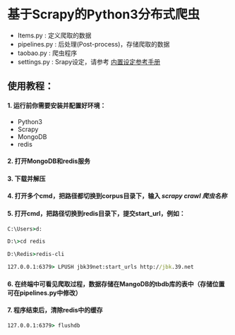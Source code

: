 # 基于Scrapy的Python3分布式爬虫
* Items.py : 定义爬取的数据
* pipelines.py : 后处理(Post-process)，存储爬取的数据
* taobao.py : 爬虫程序
* settings.py : Srapy设定，请参考 [内置设定参考手册 ](https://scrapy-chs.readthedocs.io/zh_CN/latest/topics/settings.html#topics-settings-ref)


##  使用教程：
#### 1. 运行前你需要安装并配置好环境：
* Python3
* Scrapy
* MongoDB
* redis

#### 2. 打开MongoDB和redis服务
#### 3. 下载并解压
#### 4. 打开多个cmd，把路径都切换到corpus目录下，输入 *scrapy crawl 爬虫名称*
#### 5. 打开cmd，把路径切换到redis目录下，提交start_url，例如：
```cmd
C:\Users>d:

D:\>cd redis

D:\Redis>redis-cli

127.0.0.1:6379> LPUSH jbk39net:start_urls http://jbk.39.net
```
#### 6. 在终端中可看见爬取过程，数据存储在MangoDB的tbdb库的表中（存储位置可在pipelines.py中修改）

#### 7. 程序结束后，清除redis中的缓存
```cmd
127.0.0.1:6379> flushdb
```
